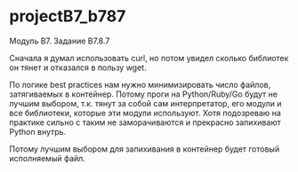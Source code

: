 # projectB7_b787
Модуль B7. Задание B7.8.7

Сначала я думал использовать curl, но потом увидел сколько библиотек он тянет и отказался в пользу wget. 

По логике best practices нам нужно минимизировать число файлов, затягиваемых в контейнер. Потому проги на
Python/Ruby/Go будут не лучшим выбором, т.к. тянут за собой сам интерпретатор, его модули и все библиотеки, 
которые эти модули используют. Хотя подозреваю на практике сильно с таким не заморачиваются и прекрасно 
запихивают Python внутрь.

Потому лучшим выбором для запихивания в контейнер будет готовый исполняемый файл.

